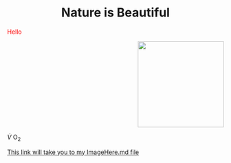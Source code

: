 <!DOCTYPE html>
<html>
<body>

<h1 align="center"> Nature is Beautiful </h1>

<p style=color:red;>Hello</p>
<p align="right">
<img src=https://i.etsystatic.com/38519983/r/il/972abf/4292746776/il_fullxfull.4292746776_6qgz.jpg width=200>


 $\dot{V}$ O<sub>2 

 

<a href="SubFolder1/ImageHere.md">This link will take you to my ImageHere.md file</a>

</body>
</html>
